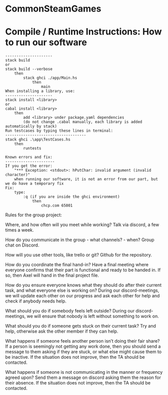 # CommonSteamGames

# Compile / Runtime Instructions: How to run our software
    ---------------------
    stack build 
    or
    stack build --verbose
        then
            stack ghci ./app/Main.hs
                then
                    main
    When installing a library, use:
    ---------------------
    stack install <library>
    or 
    cabal install <library> 
        then
            add <library> under package.yaml dependencies
            (do not change .cabal manually, each library is added automatically by stack)
    Run testcases by typing these lines in terminal:
    ------------------------------------
    stack ghci .\app\TestCases.hs
        then
            runtests

    Known errors and fix:
    ----------------------
    If you get the error:
        "*** Exception: <stdout>: hPutChar: invalid argument (invalid character)" 
        when running our software, it is not an error from our part, but we do have a temporary fix
    Fix:
        type: 
            :q (if you are inside the ghci environment)
                then
                    chcp.com 65001 
                    


Rules for the group project:

Where, and how often will you meet while working?
Talk via discord, a few times a week.

How do you communicate in the group - what channels? - when?
Group chat on Discord.

How will you use other tools, like trello or git?
Github for the repository.

How do you coordinate the final hand-in?
Have a final meeting where everyone confirms that their part is functional and ready to be handed in. If so, then Axel will hand in the final project file.

How do you ensure everyone knows what they should do after their current task, and what everyone else is working on?
During our discord-meetings, we will update each other on our progress and ask each other for help and check if anybody needs help.

What should you do if somebody feels left outside?
During our discord-meetings, we will ensure that nobody is left without something to work on.

What should you do if someone gets stuck on their current task?
Try and help, otherwise ask the other member if they can help.

What happens if someone feels another person isn’t doing their fair share?
If a person is seemingly not getting any work done, then you should send a message to them asking if they are stuck, or what else might cause them to be inactive. If the situation does not improve, then the TA should be contacted.

What happens if someone is not communicating in the manner or frequency agreed upon?
Send them a message on discord asking them the reason for their absence. If the situation does not improve, then the TA should be contacted.


